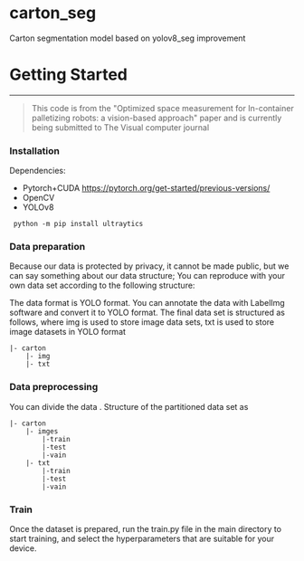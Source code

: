 # carton_seg
Carton segmentation model based on yolov8_seg improvement
# Getting Started
---
> This code is from the "Optimized space measurement for In-container palletizing robots: a vision-based approach" paper and is currently being submitted to The Visual computer journal
### Installation
  Dependencies:
- Pytorch+CUDA
https://pytorch.org/get-started/previous-versions/
- OpenCV
- YOLOv8
```
 python -m pip install ultraytics
```
### Data preparation
Because our data is protected by privacy, it cannot be made public, but we can say something about our data structure; You can reproduce with your own data set according to the following structure:

The data format is YOLO format. You can annotate the data with LabelImg software and convert it to YOLO format. The final data set is structured as follows, where img is used to store image data sets, txt is used to store image datasets in YOLO format
```
|- carton
    |- img
    |- txt
```
### Data preprocessing

You can divide the data . Structure of the partitioned data set as
```
|- carton
    |- imges
        |-train
        |-test
        |-vain
    |- txt
        |-train
        |-test
        |-vain
```
### Train
Once the dataset is prepared, run the train.py file in the main directory to start training, and select the hyperparameters that are suitable for your device.
